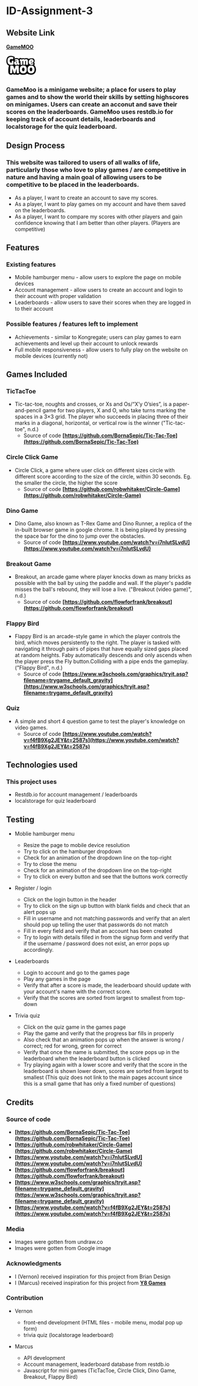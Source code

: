 # ID-Assignment-3

## Website Link
 **[GameMOO](https://verrgod.github.io/ID-Assignment-3/)**

![GameMoo Logo](img/Logo.png)

### GameMoo is a minigame website; a place for users to play games and to show the world their skills by setting highscores on minigames. Users can create an acconut and save their scores on the leaderboards. GameMoo uses restdb.io for keeping track of account details, leaderboards and localstorage for the quiz leaderboard.

## Design Process

### This website was tailored to users of all walks of life, particularly those who love to play games / are competitive in nature and having a main goal of allowing users to be competitive to be placed in the leaderboards. 

* As a player, I want to create an account to save my scores.
* As a player, I want to play games on my account and have them saved on the leaderboards.
* As a player, I want to compare my scores with other players and gain confidence knowing that I am better than other players. (Players are competitive)

## Features

### Existing features

* Mobile hamburger menu - allow users to explore the page on mobile devices
* Account management - allow users to create an account and login to their account with proper validation
* Leaderboards - allow users to save their scores when they are logged in to their account

### Possible features / features left to implement

* Achievements - similar to Kongregate; users can play games to earn achievements and level up their account to unlock rewards
* Full mobile responsiveness - allow users to fully play on the website on mobile devices (currently not)

## Games Included 

### TicTacToe
* Tic-tac-toe, noughts and crosses, or Xs and Os/“X’y O’sies”, is a paper-and-pencil game for two players, X and O, who take turns marking the spaces in a 3×3 grid. The player who succeeds in placing three of their marks in a diagonal, horizontal, or vertical row is the winner ("Tic-tac-toe", n.d.)
  * Source of code **[https://github.com/BornaSepic/Tic-Tac-Toe](https://github.com/BornaSepic/Tic-Tac-Toe)**

### Circle Click Game
* Circle Click, a game where user click on different sizes circle with different score according to the size of the circle, within 30 seconds. Eg. the smaller the circle, the higher the score
  * Source of code **[https://github.com/robwhitaker/Circle-Game](https://github.com/robwhitaker/Circle-Game)**

### Dino Game
* Dino Game, also known as T-Rex Game and Dino Runner, a replica of the in-built browser game in google chrome. It is being played by pressing the space bar for the dino to jump over the obstacles.
  * Source of code **[https://www.youtube.com/watch?v=i7nIutSLvdU](https://www.youtube.com/watch?v=i7nIutSLvdU)**
  
### Breakout Game
* Breakout, an arcade game where player knocks down as many bricks as possible with the ball by using the paddle and wall. If the player's paddle misses the ball's rebound, they will lose a live. ("Breakout (video game)", n.d.)
  * Source of code **[https://github.com/flowforfrank/breakout](https://github.com/flowforfrank/breakout)**
  
### Flappy Bird
* Flappy Bird is an arcade-style game in which the player controls the bird, which moves persistently to the right. The player is tasked with navigating it through pairs of pipes that have equally sized gaps placed at random heights. Faby automatically descends and only ascends when the player press the Fly button.Colliding with a pipe ends the gameplay. ("Flappy Bird", n.d.)
  * Source of code **[https://www.w3schools.com/graphics/tryit.asp?filename=trygame_default_gravity](https://www.w3schools.com/graphics/tryit.asp?filename=trygame_default_gravity)**

### Quiz
* A simple and short 4 question game to test the player's knowledge on video games.
  * Source of code **[https://www.youtube.com/watch?v=f4fB9Xg2JEY&t=2587s](https://www.youtube.com/watch?v=f4fB9Xg2JEY&t=2587s)**

## Technologies used 

### This project uses

* Restdb.io for account management / leaderboards
* localstorage for quiz leaderboard

## Testing

* Moblie hamburger menu
  * Resize the page to mobile device resolution
  * Try to click on the hamburger dropdown
  * Check for an animation of the dropdown line on the top-right
  * Try to close the menu
  * Check for an animation of the dropdown line on the top-right
  * Try to click on every button and see that the buttons work correctly

* Register / login
  * Click on the login button in the header
  * Try to click on the sign up button with blank fields and check that an alert pops up
  * Fill in username and not matching passwords and verify that an alert should pop up telling the user that passwords do not match
  * Fill in every field and verify that an account has been created
  * Try to login with details filled in from the signup form and verify that if the username / password does not exist, an error pops up accordingly.

* Leaderboards
  * Login to account and go to the games page
  * Play any games in the page 
  * Verify that after a score is made, the leaderboard should update with your account's name with the correct score.
  * Verify that the scores are sorted from largest to smallest from top-down
 
* Trivia quiz
  * Click on the quiz game in the games page
  * Play the game and verify that the progress bar fills in properly 
  * Also check that an animation pops up when the answer is wrong / correct; red for wrong, green for correct
  * Verify that once the name is submitted, the score pops up in the leaderboard when the leaderboard button is clicked
  * Try playing again with a lower score and verify that the score in the leaderboard is shown lower down, scores are sorted from largest to smallest
 (This quiz does not link to the main pages account since this is a small game that has only a fixed number of questions)
 
## Credits 

### Source of code
* **[https://github.com/BornaSepic/Tic-Tac-Toe](https://github.com/BornaSepic/Tic-Tac-Toe)**
* **[https://github.com/robwhitaker/Circle-Game](https://github.com/robwhitaker/Circle-Game)**
* **[https://www.youtube.com/watch?v=i7nIutSLvdU](https://www.youtube.com/watch?v=i7nIutSLvdU)**
* **[https://github.com/flowforfrank/breakout](https://github.com/flowforfrank/breakout)**
* **[https://www.w3schools.com/graphics/tryit.asp?filename=trygame_default_gravity](https://www.w3schools.com/graphics/tryit.asp?filename=trygame_default_gravity)**
* **[https://www.youtube.com/watch?v=f4fB9Xg2JEY&t=2587s](https://www.youtube.com/watch?v=f4fB9Xg2JEY&t=2587s)**
 
### Media
 * Images were gotten from undraw.co
 * Images were gotten from Google image

### Acknowledgments
 * I (Vernon) received inspiration for this project from Brian Design
 * I (Marcus) received inspiration for this project from **[Y8 Games](https://www.y8.com/)**
 
### Contribution
 
* Vernon 
  * front-end development (HTML files - mobile menu, modal pop up form) 
  * trivia quiz (localstorage leaderboard)

* Marcus
  * API development 
  * Account management, leaderboard database from restdb.io
  * Javascript for mini games (TicTacToe, Circle Click, Dino Game, Breakout, Flappy Bird)

